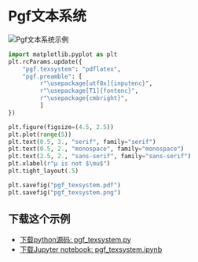 # Pgf文本系统

![Pgf文本系统示例](https://matplotlib.org/_images/sphx_glr_pgf_texsystem_001.png)

```python
import matplotlib.pyplot as plt
plt.rcParams.update({
    "pgf.texsystem": "pdflatex",
    "pgf.preamble": [
         r"\usepackage[utf8x]{inputenc}",
         r"\usepackage[T1]{fontenc}",
         r"\usepackage{cmbright}",
         ]
})

plt.figure(figsize=(4.5, 2.5))
plt.plot(range(5))
plt.text(0.5, 3., "serif", family="serif")
plt.text(0.5, 2., "monospace", family="monospace")
plt.text(2.5, 2., "sans-serif", family="sans-serif")
plt.xlabel(r"µ is not $\mu$")
plt.tight_layout(.5)

plt.savefig("pgf_texsystem.pdf")
plt.savefig("pgf_texsystem.png")
```

## 下载这个示例
            
- [下载python源码: pgf_texsystem.py](https://matplotlib.org/_downloads/pgf_texsystem.py)
- [下载Jupyter notebook: pgf_texsystem.ipynb](https://matplotlib.org/_downloads/pgf_texsystem.ipynb)